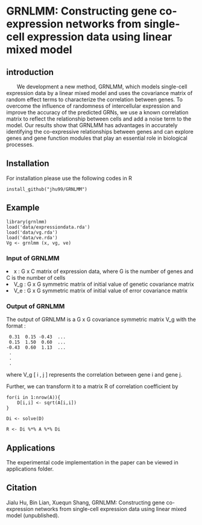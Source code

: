 # GRNLMM: Constructing gene co-expression networks from single-cell expression data using linear mixed model

## introduction
&emsp;&emsp;We development a new method, GRNLMM, which models single-cell expression data by a linear mixed model and uses the covariance matrix of random effect terms to characterize the correlation between genes. To overcome the influence of randomness of intercellular expression and improve the accuracy of the predicted GRNs, we use a known correlation matrix to reflect the relationship between cells and add a noise term to the model. Our results show that GRNLMM has advantages in accurately identifying the co-expressive relationships between genes and can explore genes and gene function modules that play an essential role in biological processes.

## Installation
For installation please use the following codes in R

```
install_github("jhu99/GRNLMM")
```
## Example
```
library(grnlmm)
load('data/expressiondata.rda')
load('data/vg.rda')
load('data/ve.rda')
Vg <- grnlmm (x, vg, ve)
```

### Input of GRNLMM
 <li type="disc">x&nbsp;:&nbsp;G x C matrix of expression data, where G is the number of genes and C is the number of cells</li>
 <li type="disc">V_g&nbsp;:&nbsp;G x G symmetric matrix of initial value of genetic covariance matrix</li>
 <li type="disc">V_e&nbsp;:&nbsp;G x G symmetric matrix of initial value of error covariance matrix</li>

### Output of GRNLMM 
The output of GRNLMM is a G x G covariance symmetric matrix V_g with the format :
```
 0.31  0.15 -0.43  ...
 0.15  1.50  0.60  ...
-0.43  0.60  1.13  ...
 .
 .
 .
```
where V_g [&nbsp;i&nbsp;,&nbsp;j&nbsp;] represents the correlation between gene i and gene j.

Further, we can transform it to a matrix R of correlation coefficient by
```
for(i in 1:nrow(A)){
    D[i,i] <- sqrt(A[i,i])  
}

Di <- solve(D)

R <- Di %*% A %*% Di
```

## Applications
The experimental code implementation in the paper can be viewed in applications folder.

## Citation
Jialu Hu, Bin Lian, Xuequn Shang, GRNLMM: Constructing gene co-expression networks from single-cell expression data using linear mixed model (unpublished).
